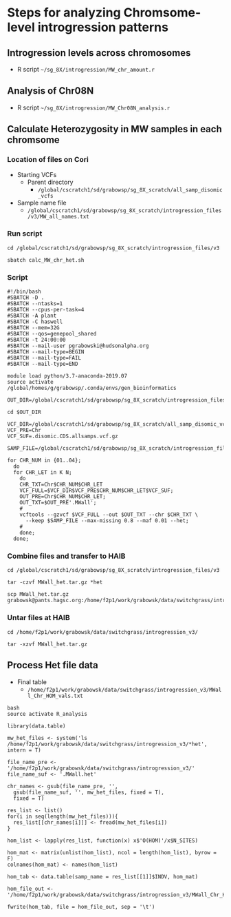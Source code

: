 # Steps for analyzing Chromsome-level introgression patterns

## Introgression levels across chromosomes
* R script
  `~/sg_8X/introgression/MW_chr_amount.r`

## Analysis of Chr08N
* R script
  `~/sg_8X/introgression/MW_Chr08N_analysis.r`

## Calculate Heterozygosity in MW samples in each chromsome
### Location of files on Cori
* Starting VCFs
  * Parent directory
    * `/global/cscratch1/sd/grabowsp/sg_8X_scratch/all_samp_disomic_vcfs`
* Sample name file
  * `/global/cscratch1/sd/grabowsp/sg_8X_scratch/introgression_files/v3/MW_all_names.txt`
### Run script
```
cd /global/cscratch1/sd/grabowsp/sg_8X_scratch/introgression_files/v3

sbatch calc_MW_chr_het.sh
```
### Script
```
#!/bin/bash
#SBATCH -D .
#SBATCH --ntasks=1
#SBATCH --cpus-per-task=4
#SBATCH -A plant
#SBATCH -C haswell
#SBATCH --mem=32G
#SBATCH --qos=genepool_shared
#SBATCH -t 24:00:00
#SBATCH --mail-user pgrabowski@hudsonalpha.org
#SBATCH --mail-type=BEGIN
#SBATCH --mail-type=FAIL
#SBATCH --mail-type=END

module load python/3.7-anaconda-2019.07
source activate /global/homes/g/grabowsp/.conda/envs/gen_bioinformatics

OUT_DIR=/global/cscratch1/sd/grabowsp/sg_8X_scratch/introgression_files/v3/

cd $OUT_DIR

VCF_DIR=/global/cscratch1/sd/grabowsp/sg_8X_scratch/all_samp_disomic_vcfs/
VCF_PRE=Chr
VCF_SUF=.disomic.CDS.allsamps.vcf.gz

SAMP_FILE=/global/cscratch1/sd/grabowsp/sg_8X_scratch/introgression_files/v3/MW_all_names.txt

for CHR_NUM in {01..04};
  do
  for CHR_LET in K N;
    do
    CHR_TXT=Chr$CHR_NUM$CHR_LET
    VCF_FULL=$VCF_DIR$VCF_PRE$CHR_NUM$CHR_LET$VCF_SUF;
    OUT_PRE=Chr$CHR_NUM$CHR_LET;
    OUT_TXT=$OUT_PRE'.MWall';
    #
    vcftools --gzvcf $VCF_FULL --out $OUT_TXT --chr $CHR_TXT \
      --keep $SAMP_FILE --max-missing 0.8 --maf 0.01 --het;
    #
    done;
  done;

```
### Combine files and transfer to HAIB
```
cd /global/cscratch1/sd/grabowsp/sg_8X_scratch/introgression_files/v3

tar -czvf MWall_het.tar.gz *het

scp MWall_het.tar.gz grabowsk@pants.hagsc.org:/home/f2p1/work/grabowsk/data/switchgrass/introgression_v3/
```
### Untar files at HAIB
```
cd /home/f2p1/work/grabowsk/data/switchgrass/introgression_v3/

tar -xzvf MWall_het.tar.gz
```

## Process Het file data
* Final table
  * `/home/f2p1/work/grabowsk/data/switchgrass/introgression_v3/MWall_Chr_HOM_vals.txt`
```
bash
source activate R_analysis

library(data.table)

mw_het_files <- system('ls /home/f2p1/work/grabowsk/data/switchgrass/introgression_v3/*het', intern = T)

file_name_pre <- '/home/f2p1/work/grabowsk/data/switchgrass/introgression_v3/'
file_name_suf <- '.MWall.het'

chr_names <- gsub(file_name_pre, '', 
  gsub(file_name_suf, '', mw_het_files, fixed = T), 
  fixed = T)

res_list <- list()
for(i in seq(length(mw_het_files))){
  res_list[[chr_names[i]]] <- fread(mw_het_files[i])
}

hom_list <- lapply(res_list, function(x) x$'O(HOM)'/x$N_SITES)

hom_mat <- matrix(unlist(hom_list), ncol = length(hom_list), byrow = F)
colnames(hom_mat) <- names(hom_list)

hom_tab <- data.table(samp_name = res_list[[1]]$INDV, hom_mat)

hom_file_out <- '/home/f2p1/work/grabowsk/data/switchgrass/introgression_v3/MWall_Chr_HOM_vals.txt'

fwrite(hom_tab, file = hom_file_out, sep = '\t')


```

